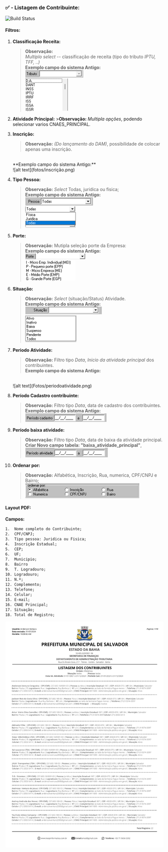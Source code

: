 ### ✅ - Listagem de Contribuinte:
![Build Status](https://travis-ci.org/joemccann/dillinger.svg?branch=master)
#### Filtros:

1.  **Classificação Receita:** 
    >**Observação:** <br>   *Multiplo* _select_ -- classificação de receita (tipo do tributo *IPTU, TFF, ..)*<br>
    **Exemplo campo do sistema Antigo:** <br>
    ![alt text](Fotos/image-1.png)<br>
    ![alt text](Fotos/image-2.png)

2.   **Atividade Principal:**
    >**Observação:** _Multipla opções_, podendo selecionar varios CNAES_PRINCIPAL. <br>

3.  **Inscrição:**
    >   **Observação:** *(Do lançamento do DAM)*, possibilidade de colocar apenas uma inscrição.
    <br> 
    **Exemplo campo do sistema Antigo:**  <br> 
    ![alt text](fotos/inscrição.png) 

4.  **Tipo Pessoa:** 
    >   **Observação:** _Select_ Todas, juridica ou fisica; <br>
    **Exemplo campo do sistema Antigo:** <br>
    ![alt text](Fotos/pessoa.png)<br>
    ![alt text](Fotos/Tipopessoa.png)


5. **Porte:** 
    > **Observação:** Mutipla seleção porte da Empresa: <br>
    **Exemplo campo do sistema Antigo:** <br>
    ![alt text](Fotos/porte.png)<br>
    ![alt text](Fotos/tipoporte.png)

6.  **Situação:**
    > **Observação:** _Select_ (situação/Status) Atividade.<br>
    **Exemplo campo do sistema Antigo:** <br>
    ![alt text](Fotos/situação.png)<br>
    ![alt text](Fotos/Tiposituação.png)

7.  **Periodo Atividade:** 
    >   **Observação:** Filtro tipo _Data_, _Inicio da atividade principal_ dos contribuintes. <br>
    **Exemplo campo do sistema Antigo:** 
    <br>
    ![alt text](Fotos/periodoatividade.png)

8.  **Período Cadastro contribuinte:** 
    >   **Observação:** Filtro tipo _Data_, data de cadastro dos contribuintes.<br>
    **Exemplo campo do sistema Antigo:**<br> 
    ![alt text](Fotos/Periodocadastro.png)

9.  **Período baixa atividade:**
    >   **Observação:** Filtro tipo _Data_, data de baixa da atividade principal.<br>
    **Criar Novo campo tabela: "baixa_atividade_principal"**,<br>
    ![alt text](fotos/periodoatividade.png)

10. **Ordenar por:**
    >   **Observação:** Alfabética, Inscrição, Rua, numerica, CPF/CNPJ e Bairro;<br> 
    ![alt text](Fotos/ordenar.png)    


####   Layout PDF:
**Campos:** 
```
1.  Nome completo do Contribuinte;
2.  CPF/CNPJ;
3.  Tipo pessoa: Juridica ou Fisica;
4.  Inscrição Estadual;
5.  CEP;
6.  UF;
7.  Municipio;
8.  Bairro 
9.  T. Logradouro;
10. Logradouro;
11. N.º; 
12. Complemento;
13. Telefone;
14. Celular;
15. E-mail;
16. CNAE Principal;
17. Situação;
18. Total de Registro;
```
![alt text](Fotos/Listagem%20dos%20contribuinte.png)